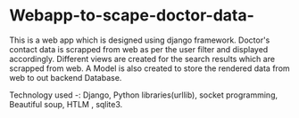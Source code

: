 # Webapp-to-scape-doctor-data-
This is a web app which is designed using django framework.
Doctor's contact data is scrapped from web as per the user filter and displayed accordingly.
Different views are created for the search results which are scrapped from web.
A Model is also created to store the rendered data from web to out backend Database.

Technology used -: Django, Python libraries(urllib), socket programming, Beautiful soup, HTLM , sqlite3.
